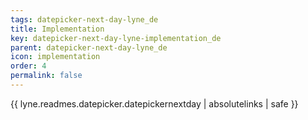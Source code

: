 ```yaml
---
tags: datepicker-next-day-lyne_de
title: Implementation
key: datepicker-next-day-lyne-implementation_de
parent: datepicker-next-day-lyne_de
icon: implementation
order: 4
permalink: false  
---
```

{{ lyne.readmes.datepicker.datepickernextday | absolutelinks | safe }}


